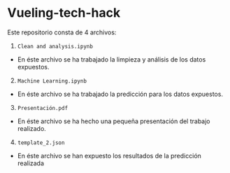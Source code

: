# Vueling-tech-hack

Este repositorio consta de 4 archivos:

1. `Clean and analysis.ipynb`
  - En éste archivo se ha trabajado la limpieza y análisis de los datos expuestos.

2. `Machine Learning.ipynb`
  - En éste archivo se ha trabajado la predicción para los datos expuestos.

3. `Presentación.pdf`
  - En éste archivo se ha hecho una pequeña presentación del trabajo realizado.

4. `template_2.json`
  - En éste archivo se han expuesto los resultados de la predicción realizada
